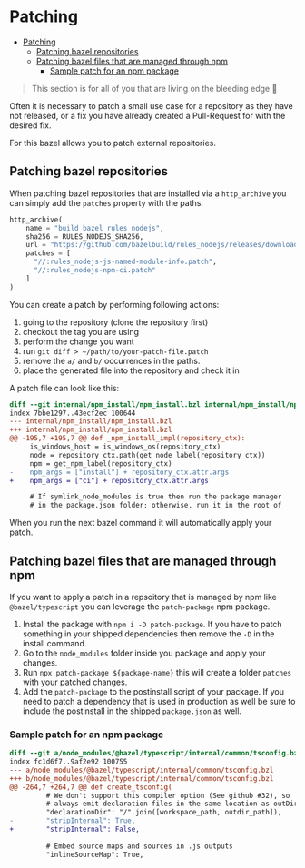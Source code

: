 # Patching

- [Patching](#patching)
  - [Patching bazel repositories](#patching-bazel-repositories)
  - [Patching bazel files that are managed through npm](#patching-bazel-files-that-are-managed-through-npm)
    - [Sample patch for an npm package](#sample-patch-for-an-npm-package)

> This section is for all of you that are living on the bleeding edge 💉

Often it is necessary to patch a small use case for a repository as they have not released, or a fix you have already created a Pull-Request for with the desired fix.

For this bazel allows you to patch external repositories.

## Patching bazel repositories

When patching bazel repositories that are installed via a `http_archive` you can simply add the `patches` property with the paths.

```python
http_archive(
    name = "build_bazel_rules_nodejs",
    sha256 = RULES_NODEJS_SHA256,
    url = "https://github.com/bazelbuild/rules_nodejs/releases/download/%s/rules_nodejs-%s.tar.gz" % (RULES_NODEJS_VERSION, RULES_NODEJS_VERSION),
    patches = [
      "//:rules_nodejs-js-named-module-info.patch",
      "//:rules_nodejs-npm-ci.patch"
    ]
)
```

You can create a patch by performing following actions:

1. going to the repository (clone the repository first)
2. checkout the tag you are using
3. perform the change you want
4. run `git diff > ~/path/to/your-patch-file.patch`
5. remove the `a/` and `b/` occurrences in the paths.
6. place the generated file into the repository and check it in

A patch file can look like this:

```patch
diff --git internal/npm_install/npm_install.bzl internal/npm_install/npm_install.bzl
index 7bbe1297..43ecf2ec 100644
--- internal/npm_install/npm_install.bzl
+++ internal/npm_install/npm_install.bzl
@@ -195,7 +195,7 @@ def _npm_install_impl(repository_ctx):
     is_windows_host = is_windows_os(repository_ctx)
     node = repository_ctx.path(get_node_label(repository_ctx))
     npm = get_npm_label(repository_ctx)
-    npm_args = ["install"] + repository_ctx.attr.args
+    npm_args = ["ci"] + repository_ctx.attr.args

     # If symlink_node_modules is true then run the package manager
     # in the package.json folder; otherwise, run it in the root of
```

When you run the next bazel command it will automatically apply your patch.

## Patching bazel files that are managed through npm

If you want to apply a patch in a repsoitory that is managed by npm like `@bazel/typescript` you can leverage the `patch-package` npm package.

1. Install the package with `npm i -D patch-package`. If you have to patch something in your shipped dependencies then remove the `-D` in the install command.
2. Go to the `node_modules` folder inside you package and apply your changes.
3. Run `npx patch-package ${package-name}` this will create a folder `patches` with your patched changes.
4. Add the `patch-package` to the postinstall script of your package. If you need to patch a dependency that is used in production as well be sure to include the postinstall in the shipped `package.json` as well.

### Sample patch for an npm package

```patch
diff --git a/node_modules/@bazel/typescript/internal/common/tsconfig.bzl b/node_modules/@bazel/typescript/internal/common/tsconfig.bzl
index fc1d6f7..9af2e92 100755
--- a/node_modules/@bazel/typescript/internal/common/tsconfig.bzl
+++ b/node_modules/@bazel/typescript/internal/common/tsconfig.bzl
@@ -264,7 +264,7 @@ def create_tsconfig(
         # We don't support this compiler option (See github #32), so
         # always emit declaration files in the same location as outDir.
         "declarationDir": "/".join([workspace_path, outdir_path]),
-        "stripInternal": True,
+        "stripInternal": False,
 
         # Embed source maps and sources in .js outputs
         "inlineSourceMap": True,

```